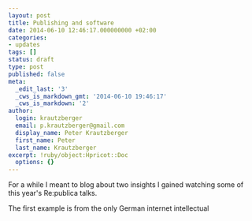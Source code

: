 ```yaml
---
layout: post
title: Publishing and software
date: 2014-06-10 12:46:17.000000000 +02:00
categories:
- updates
tags: []
status: draft
type: post
published: false
meta:
  _edit_last: '3'
  _cws_is_markdown_gmt: '2014-06-10 19:46:17'
  _cws_is_markdown: '2'
author:
  login: krautzberger
  email: p.krautzberger@gmail.com
  display_name: Peter Krautzberger
  first_name: Peter
  last_name: Krautzberger
excerpt: !ruby/object:Hpricot::Doc
  options: {}
---
```


For a while I meant to blog about two insights I gained watching some of this year's Re:publica talks.

The first example is from the only German internet intellectual